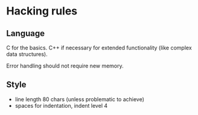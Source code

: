 # Hacking rules

## Language

C for the basics. C++ if necessary for extended functionality (like
complex data structures).

Error handling should not require new memory.

## Style

* line length 80 chars (unless problematic to achieve)
* spaces for indentation, indent level 4

